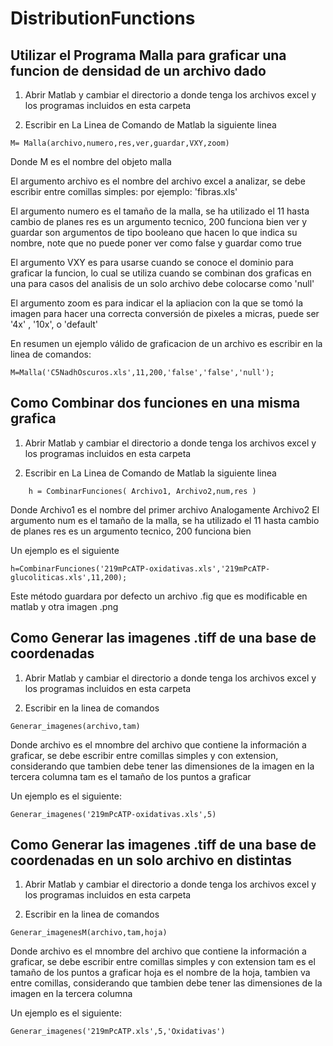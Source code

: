# DistributionFunctions

## Utilizar el Programa Malla para graficar una funcion de densidad de un archivo dado

1. Abrir Matlab y cambiar el directorio a donde tenga los archivos excel y los programas incluidos en esta carpeta

2. Escribir en La Linea de Comando de Matlab la siguiente linea

``` [Matlab]
M= Malla(archivo,numero,res,ver,guardar,VXY,zoom)
```
	 
Donde M es el nombre del objeto malla

El argumento archivo es el nombre del archivo excel a analizar, se debe escribir entre comillas simples: por ejemplo: 'fibras.xls'

El argumento numero es el tamaño de la malla, se ha utilizado el 11 hasta cambio de planes
res es un argumento tecnico, 200 funciona bien
ver y guardar son argumentos de tipo booleano que hacen lo que indica su nombre, note que no puede poner ver como false y guardar como true

El argumento VXY es para usarse cuando se conoce el dominio para graficar la funcion, lo cual se utiliza cuando se combinan dos graficas en una
para casos del analisis de un solo archivo debe colocarse como 'null'

El argumento zoom es para indicar el la apliacion con la que se tomó la imagen para hacer una correcta conversión de pixeles a micras, puede ser '4x' , '10x', o 'default'


En resumen un ejemplo válido de graficacion de un archivo es escribir en la linea de comandos:
``` [Matlab]
M=Malla('C5NadhOscuros.xls',11,200,'false','false','null');
```

## Como Combinar dos funciones en una misma grafica
1. Abrir Matlab y cambiar el directorio a donde tenga los archivos excel y los programas incluidos en esta carpeta

2. Escribir en La Linea de Comando de Matlab la siguiente linea

```
	h = CombinarFunciones( Archivo1, Archivo2,num,res )
```
Donde Archivo1 es el nombre del primer archivo
Analogamente Archivo2
El argumento num es el tamaño de la malla, se ha utilizado el 11 hasta cambio de planes
res es un argumento tecnico, 200 funciona bien


Un ejemplo es el siguiente
```
h=CombinarFunciones('219mPcATP-oxidativas.xls','219mPcATP-glucoliticas.xls',11,200);
```

Este método guardara por defecto un archivo .fig que es modificable en matlab y otra imagen .png



## Como Generar las imagenes .tiff de una base de coordenadas
1. Abrir Matlab y cambiar el directorio a donde tenga los archivos excel y los programas incluidos en esta carpeta

2. Escribir en la linea de comandos
```
Generar_imagenes(archivo,tam)
```

Donde archivo es el mnombre del archivo que contiene la información a graficar, se debe escribir entre comillas simples y con extension, considerando que tambien debe tener las dimensiones de la imagen en la tercera columna
tam es el tamaño de los puntos a graficar

Un ejemplo es el siguiente:
```
Generar_imagenes('219mPcATP-oxidativas.xls',5) 
```

## Como Generar las imagenes .tiff de una base de coordenadas en un solo archivo en distintas 

1. Abrir Matlab y cambiar el directorio a donde tenga los archivos excel y los programas incluidos en esta carpeta

2. Escribir en la linea de comandos

```
Generar_imagenesM(archivo,tam,hoja)
```


Donde archivo es el mnombre del archivo que contiene la información a graficar, se debe escribir entre comillas simples y con extension
tam es el tamaño de los puntos a graficar
hoja es el nombre de la hoja, tambien va entre comillas, considerando que tambien debe tener las dimensiones de la imagen en la tercera columna

Un ejemplo es el siguiente:
```
Generar_imagenes('219mPcATP.xls',5,'Oxidativas') 
```